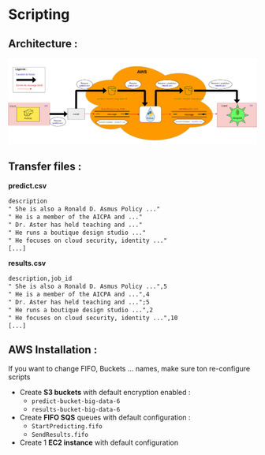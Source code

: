 # Scripting

## Architecture :
![alt text](Architecture.png)

## Transfer files :

**predict.csv**
```csv
description
" She is also a Ronald D. Asmus Policy ..."
" He is a member of the AICPA and ..."
" Dr. Aster has held teaching and ..."
" He runs a boutique design studio ..."
" He focuses on cloud security, identity ..."
[...]
````

**results.csv**
```csv
description,job_id
" She is also a Ronald D. Asmus Policy ...",5
" He is a member of the AICPA and ...",4
" Dr. Aster has held teaching and ...";5
" He runs a boutique design studio ...",2
" He focuses on cloud security, identity ...",10
[...]
````


## AWS Installation :
If you want to change FIFO, Buckets ... names, make sure ton re-configure scripts
- Create **S3 buckets** with default encryption enabled :
  - ```predict-bucket-big-data-6```
  - ```results-bucket-big-data-6```
- Create **FIFO SQS** queues with default configuration :
  - ```StartPredicting.fifo```
  - ```SendResults.fifo```
- Create 1 **EC2 instance** with default configuration
